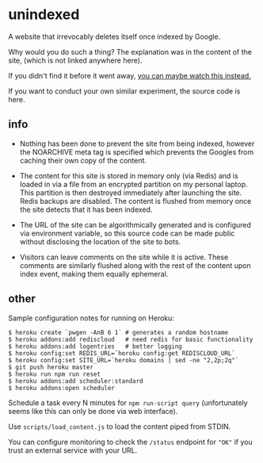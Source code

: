 # unindexed
A website that irrevocably deletes itself once indexed by Google.

Why would you do such a thing? The explanation was in the content of the site,
(which is not linked anywhere here).

If you didn't find it before it went away,
[you can maybe watch this instead.](https://www.youtube.com/watch?v=qqmNaOn56mc)

If you want to conduct your own similar experiment, the source code is here.

## info

  - Nothing has been done to prevent the site from being indexed, however the
    NOARCHIVE meta tag is specified which prevents the Googles from caching
    their own copy of the content.

  - The content for this site is stored in memory only (via Redis) and is loaded
    in via a file from an encrypted partition on my personal laptop.  This
    partition is then destroyed immediately after launching the site. Redis
    backups are disabled. The content is flushed from memory once the site
    detects that it has been indexed.

  - The URL of the site can be algorithmically generated and is configured via
    environment variable, so this source code can be made public without
    disclosing the location of the site to bots.

  - Visitors can leave comments on the site while it is active. These comments
    are similarly flushed along with the rest of the content upon index event,
    making them equally ephemeral.

## other

Sample configuration notes for running on Heroku:

    $ heroku create `pwgen -AnB 6 1` # generates a random hostname
    $ heroku addons:add rediscloud   # need redis for basic functionality
    $ heroku addons:add logentries   # better logging
    $ heroku config:set REDIS_URL=`heroku config:get REDISCLOUD_URL`
    $ heroku config:set SITE_URL=`heroku domains | sed -ne "2,2p;2q"`
    $ git push heroku master
    $ heroku run npm run reset
    $ heroku addons:add scheduler:standard
    $ heroku addons:open scheduler

Schedule a task every N minutes for `npm run-script query` (unfortunately seems
like this can only be done via web interface).

Use `scripts/load_content.js` to load the content piped from STDIN.

You can configure monitoring to check the `/status` endpoint for `"OK"` if you
trust an external service with your URL.
